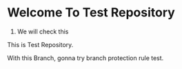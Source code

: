 # Welcome To Test Repository


1. We will check this

This is Test Repository.

With this Branch, gonna try branch protection rule test.

